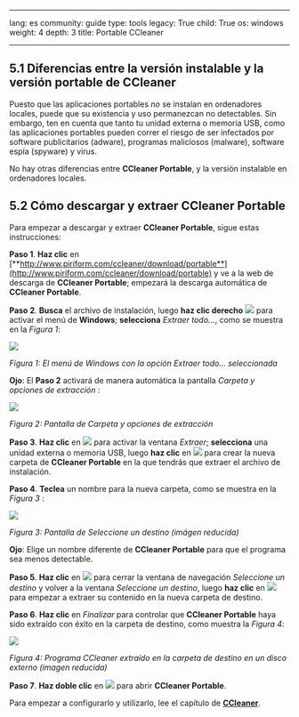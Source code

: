 

---

lang: es
community: guide
type: tools
legacy: True
child: True
os: windows
weight: 4
depth: 3
title: Portable CCleaner

---

## 5.1 Diferencias entre la versión instalable y la versión portable de CCleaner ##

Puesto que las aplicaciones portables *no* se instalan en ordenadores locales, puede que su existencia y uso permanezcan no detectables. Sin embargo, ten en cuenta que tanto tu unidad externa o memoria USB, como las aplicaciones portables pueden correr el riesgo de ser infectados por software publicitarios (adware), programas maliciosos (malware), software espía (spyware) y virus. 

No hay otras diferencias entre **CCleaner Portable**, y la versión instalable en ordenadores locales.

## 5.2 Cómo descargar y extraer CCleaner Portable ##

Para empezar a descargar y extraer **CCleaner Portable**, sigue estas instrucciones:

**Paso 1**. **Haz clic** en [**http://www.piriform.com/ccleaner/download/portable**](http://www.piriform.com/ccleaner/download/portable) y ve a la web de descarga de **CCleaner Portable**; empezará la descarga automática de **CCleaner Portable**.

**Paso 2**. **Busca** el archivo de instalación, luego **haz clic derecho** ![](/sbox/screen/ccleanerportable-es-1/01.png) para activar el menú de **Windows**; **selecciona** *Extraer todo...*, como se muestra en la *Figura 1*:

![](/sbox/screen/ccleanerportable-es-1/02.png)

*Figura 1: El menú de Windows con la opción Extraer todo... seleccionada*

**Ojo**: El **Paso 2** activará de manera automática la pantalla *Carpeta y opciones de extracción* :

![](/sbox/screen/ccleanerportable-es-1/04.png)

*Figura 2: Pantalla de Carpeta y opciones de extracción*

**Paso 3**. **Haz clic** en ![](/sbox/screen/ccleanerportable-es-1/05.png) para activar la ventana *Extraer*; **selecciona** una unidad externa o memoria USB, luego **haz clic** en ![](/sbox/screen/ccleanerportable-es-1/06.png) para crear la nueva carpeta de **CCleaner Portable** en la que tendrás que extraer el archivo de instalación.

**Paso 4**. **Teclea** un nombre para la nueva carpeta, como se muestra en la *Figura 3* : 

![](/sbox/screen/ccleanerportable-es-1/07.png)

*Figura 3: Pantalla de Seleccione un destino (imágen reducida)*

**Ojo**: Elige un nombre diferente de **CCleaner Portable** para que el programa sea menos detectable. 

**Paso 5**. **Haz clic** en ![](/sbox/screen/ccleanerportable-es-1/08.png) para cerrar la ventana de navegación *Seleccione un destino* y volver a la ventana *Seleccione un destino*, luego **haz clic** en ![](/sbox/screen/ccleanerportable-es-1/03.png) para empezar a extraer su contenido en la nueva carpeta de destino.

**Paso 6**. **Haz clic** en *Finalizar* para controlar que **CCleaner Portable** haya sido extraído con éxito en la carpeta de destino, como muestra la *Figura 4*:

![](/sbox/screen/ccleanerportable-es-1/10.png)

*Figura 4: Programa CCleaner extraído en la carpeta de destino en un disco externo (imagen reducida)*

**Paso 7**. **Haz doble clic** en ![](/sbox/screen/ccleanerportable-es-1/11.png) para abrir **CCleaner Portable**.

Para empezar a configurarlo y utilizarlo, lee el capítulo de [**CCleaner**](/es/ccleaner_principal).


